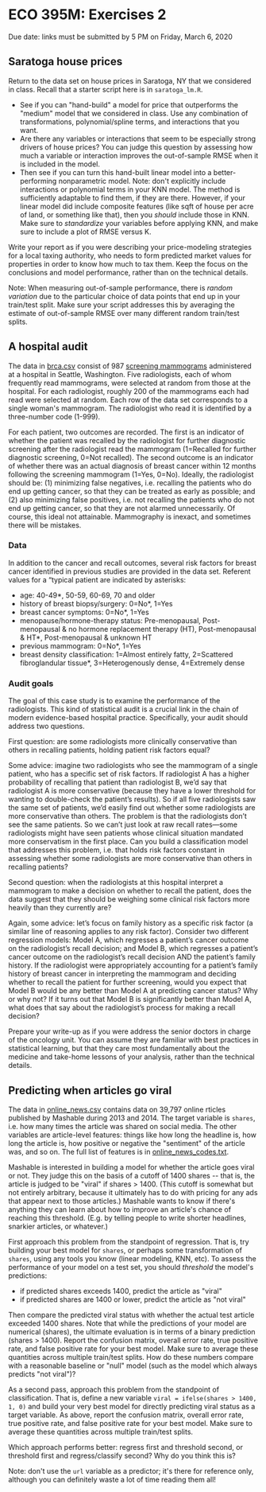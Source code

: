 # ECO 395M: Exercises 2

Due date: links must be submitted by 5 PM on Friday, March 6, 2020  

## Saratoga house prices

Return to the data set on house prices in Saratoga, NY that we considered in class.  Recall that a starter script here is in `saratoga_lm.R`.  

- See if you can "hand-build" a model for price that outperforms the "medium" model that we considered in class.  Use any combination of transformations, polynomial/spline terms, and interactions that you want.  
- Are there any variables or interactions that seem to be especially strong drivers of house prices?  You can judge this question by assessing how much a variable or interaction improves the out-of-sample RMSE when it is included in the model.  
- Then see if you can turn this hand-built linear model into a better-performing nonparametric model.  Note: don't explicitly include interactions or polynomial terms in your KNN model.  The method is sufficiently adaptable to find them, if they are there.  However, if your linear model did include composite features (like sqft of house per acre of land, or something like that), then you _should_ include those in KNN.  Make sure to _standardize_ your variables before applying KNN, and make sure to include a plot of RMSE versus K.   

Write your report as if you were describing your price-modeling strategies for a local taxing authority, who needs to form predicted market values for properties in order to know how much to tax them.  Keep the focus on the conclusions and model performance, rather than on the technical details.   

Note: When measuring out-of-sample performance, there is _random variation_ due to the particular choice of data points that end up in your train/test split.  Make sure your script addresses this by averaging the estimate of out-of-sample RMSE over many different random train/test splits.   


## A hospital audit

The data in [brca.csv](../data/brca.csv) consist of 987 [screening mammograms](https://www.nlm.nih.gov/medlineplus/mammography.html) administered at a hospital in Seattle, Washington. Five radiologists, each of whom frequently read mammograms, were selected at random from those at the hospital. For each radiologist, roughly 200 of the mammograms each had read were selected at random. Each row of the data set corresponds to a single woman's mammogram.  The radiologist who read it is identified by a three-number code (1-999).

For each patient, two outcomes are recorded.  The first is an indicator of whether the patient was recalled by the radiologist for further diagnostic screening after the radiologist read the mammogram (1=Recalled for further diagnostic screening, 0=Not recalled).  The second outcome is an indicator of whether there was an actual diagnosis of breast cancer within 12 months following the screening mammogram (1=Yes, 0=No).   Ideally, the radiologist should be: (1) minimizing false negatives, i.e. recalling the patients who do end up getting cancer, so that they can be treated as early as possible; and (2) also minimizing false positives, i.e. not recalling the patients who do not end up getting cancer, so that they are not alarmed unnecessarily.  Of course, this ideal not attainable.  Mammography is inexact, and sometimes there will be mistakes.

### Data

In addition to the cancer and recall outcomes, several risk factors for breast cancer identified in previous studies are provided in the data set. Referent values for a “typical patient are indicated by asterisks:
- age: 40-49*, 50-59, 60-69, 70 and older  
- history of breast biopsy/surgery: 0=No*, 1=Yes  
- breast cancer symptoms: 0=No*, 1=Yes  
- menopause/hormone-therapy status: Pre-menopausal, Post-menopausal & no hormone replacement
therapy (HT), Post-menopausal & HT*, Post-menopausal & unknown HT  
- previous mammogram: 0=No*, 1=Yes  
- breast density classification: 1=Almost entirely fatty, 2=Scattered fibroglandular tissue*, 3=Heterogenously dense, 4=Extremely dense  


### Audit goals

The goal of this case study is to examine the performance of the radiologists. This kind of statistical audit is a crucial link in the chain of modern evidence-based hospital practice. Specifically, your audit should address two questions.

First question: are some radiologists more clinically conservative than others in recalling patients, holding patient risk factors equal?

Some advice: imagine two radiologists who see the mammogram of a single patient, who has a specific set of risk factors. If radiologist A has a higher probability of recalling that patient than radiologist B, we’d say that radiologist A is more conservative (because they have a lower threshold for wanting to double-check the patient’s results). So if all five radiologists saw the same set of patients, we’d easily find out whether some radiologists are more conservative than others.  The problem is that the radiologists don’t see the same patients. So we can’t just look at raw recall rates—some radiologists might have seen patients whose clinical situation mandated more conservatism in the first place. Can you build a classification model that addresses this problem, i.e. that holds risk factors constant in assessing whether some radiologists are more conservative than others in recalling patients?

Second question: when the radiologists at this hospital interpret a mammogram to make a decision on whether to recall the patient, does the data suggest that they should be weighing some clinical risk factors more heavily than they currently are?

Again, some advice: let’s focus on family history as a specific risk factor (a similar line of reasoning applies to any risk factor). Consider two different regression models: Model A, which regresses a patient’s cancer outcome on the radiologist’s recall decision; and Model B, which regresses a patient’s cancer outcome on the radiologist’s recall decision AND the patient’s family history. If the radiologist were appropriately accounting for a patient’s family history of breast cancer in interpreting the mammogram and deciding whether to recall the patient for further screening, would you expect that Model B would be any better than Model A at predicting cancer status? Why or why not? If it turns out that Model B is significantly better than Model A, what does that say about the radiologist’s process for making a recall decision?

Prepare your write-up as if you were address the senior doctors in charge of the oncology unit.  You can assume they are familiar with best practices in statistical learning, but that they care most fundamentally about the medicine and take-home lessons of your analysis, rather than the technical details.  


## Predicting when articles go viral

The data in [online_news.csv](../data/online_news.csv) contains data on 39,797 online rticles published by Mashable during 2013 and 2014.  The target variable is `shares`, i.e. how many times the article was shared on social media.  The other variables are article-level features: things like how long the headline is, how long the article is, how positive or negative the "sentiment" of the article was, and so on.  The full list of features is in [online_news_codes.txt](../data/online_news_codes.txt).  

Mashable is interested in building a model for whether the article goes viral or not.  They judge this on the basis of a cutoff of 1400 shares -- that is, the article is judged to be "viral" if shares > 1400.  (This cutoff is somewhat but not entirely arbitrary, because it ultimately has to do with pricing for any ads that appear next to those articles.)  Mashable wants to know if there's anything they can learn about how to improve an article's chance of reaching this threshold.  (E.g. by telling people to write shorter headlines, snarkier articles, or whatever.)  

First approach this problem from the standpoint of regression.  That is, try building your best model for `shares`, or perhaps some transformation of `shares`, using any tools you know (linear modeling, KNN, etc).  To assess the performance of your model on a test set, you should _threshold_ the model's predictions:
- if predicted shares exceeds 1400, predict the article as "viral"
- if predicted shares are 1400 or lower, predict the article as "not viral"

Then compare the predicted viral status with whether the actual test article exceeded 1400 shares.  Note that while the predictions of your model are numerical (shares), the ultimate evaluation is in terms of a binary prediction (shares > 1400).  Report the confusion matrix, overall error rate, true positive rate, and false positive rate for your best model.  Make sure to average these quantities across multiple train/test splits.  How do these numbers compare with a reasonable baseline or "null" model (such as the model which always predicts "not viral")?  

As a second pass, approach this problem from the standpoint of classification.  That is, define a new variable `viral = ifelse(shares > 1400, 1, 0)` and build your very best model for directly predicting viral status as a target variable.  As above, report the confusion matrix, overall error rate, true positive rate, and false positive rate for your best model.  Make sure to average these quantities across multiple train/test splits. 

Which approach performs better: regress first and threshold second, or threshold first and regress/classify second?  Why do you think this is?

Note: don't use the `url` variable as a predictor; it's there for reference only, although you can definitely waste a lot of time reading them all!  




